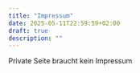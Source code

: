 ```yaml
---
title: "Impressum"
date: 2025-05-11T22:59:59+02:00
draft: true
description: ""
---
```

Private Seite braucht kein Impressum
